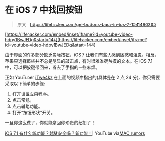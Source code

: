 # 在 iOS 7 中找回按钮

> 原文：<https://lifehacker.com/get-buttons-back-in-ios-7-1541496265>

 [https://lifehacker.com/embed/inset/iframe?id=youtube-video-hdpy1BwJEDg&start=144](https://lifehacker.com/embed/inset/iframe?id=youtube-video-hdpy1BwJEDg&start=144) 

由于界面的许多部分缺乏实际按钮，iOS 7 让我们有些人感到困惑和沮丧。相反，苹果只选择那些并不总是明显的敲击点，有时很难准确触摸的文本。在 iOS 7.1 中，可以把按键带回来，省去了手指的一些麻烦。



正如 YouTuber [iTwe4kz](http://www.youtube.com/user/iTwe4kz) 在上面的视频中指出的(具体是在 2 点 24 分)，你只需要采取以下简单的步骤:

1.  打开设置应用程序。
2.  点击常规。
3.  点击辅助功能。
4.  打开“按钮形状”开关。

一旦你这么做了，你就能拿回你珍贵的纽扣了！

[iOS 7.1 有什么新功能？越狱安全吗？新功能！](http://www.youtube.com/watch?v=hdpy1BwJEDg#t=144)| YouTube via[MAC rumors](http://www.macrumors.com/2014/03/10/ios-7-1-video-guide/)